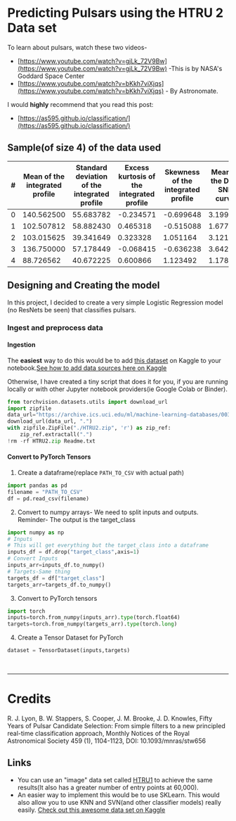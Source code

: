 # Predicting Pulsars using the HTRU 2 Data set

To learn about pulsars, watch these two videos-

- [https://www.youtube.com/watch?v=gjLk_72V9Bw](https://www.youtube.com/watch?v=gjLk_72V9Bw) -This is by NASA's Goddard Space Center
- [https://www.youtube.com/watch?v=bKkh7viXjqs](https://www.youtube.com/watch?v=bKkh7viXjqs) - By Astronomate.  

I would **highly** recommend that you read this post:
- [https://as595.github.io/classification/](https://as595.github.io/classification/)
## Sample(of size 4) of the data used

| #   | Mean of the integrated profile | Standard deviation of the integrated profile | Excess kurtosis of the integrated profile | Skewness of the integrated profile | Mean of the DM-SNR curve | Standard deviation of the DM-SNR curve | Excess kurtosis of the DM-SNR curve | Standard deviation of the DM-SNR curve | Skewness of the DM-SNR curve | target_class |
| --- | ------------------------------ | -------------------------------------------- | ----------------------------------------- | ---------------------------------- | ------------------------ | -------------------------------------- | ----------------------------------- | -------------------------------------- | ---------------------------- | ------------- |
| 0   | 140.562500                     | 55.683782                                    | -0.234571                                 | -0.699648                          | 3.199833                 | 19.110426                              | 7.975532                            | 74.242225                              | 74.242225                    | 0             |
| 1   | 102.507812                     | 58.882430                                    | 0.465318                                  | -0.515088                          | 1.677258                 | 14.860146                              | 10.576487                           | 127.393580                             | 127.393580                   | 0             |
| 2   | 103.015625                     | 39.341649                                    | 0.323328                                  | 1.051164                           | 3.121237                 | 21.744669                              | 7.735822                            | 63.171909                              | 63.171909                    | 0             |
| 3   | 136.750000                     | 57.178449                                    | -0.068415                                 | -0.636238                          | 3.642977                 | 20.959280                              | 6.896499                            | 53.593661                              | 53.593661                    | 0             |
| 4   | 88.726562                      | 40.672225                                    | 0.600866                                  | 1.123492                           | 1.178930                 | 11.468720                              | 14.269573                           | 252.567306                             | 252.567306                   | 0             |

## Designing and Creating the model
In this project, I decided to create a very simple Logistic Regression model (no ResNets be seen) that classifies pulsars.  
### Ingest and preprocess data
#### Ingestion
The **easiest** way to do this would be to add [this dataset](https://www.kaggle.com/pavanraj159/predicting-a-pulsar-star) on Kaggle to your notebook.[See how to add data sources here on Kaggle](https://www.kaggle.com/docs/notebooks#adding-data-sources)  

Otherwise, I have created a tiny script that does it for you, if you are running locally or with other Jupyter notebook providers(ie Google Colab or Binder).
```python
from torchvision.datasets.utils import download_url
import zipfile
data_url="https://archive.ics.uci.edu/ml/machine-learning-databases/00372/HTRU2.zip"
download_url(data_url, ".")
with zipfile.ZipFile("./HTRU2.zip", 'r') as zip_ref:
    zip_ref.extractall(".")
!rm -rf HTRU2.zip Readme.txt
```
#### Convert to PyTorch Tensors
1. Create a dataframe(replace `PATH_TO_CSV` with actual path)
```python
import pandas as pd
filename = "PATH_TO_CSV"
df = pd.read_csv(filename)
```
2. Convert to numpy arrays- We need to split inputs and outputs.  
  Reminder- The output is the target_class
```python
import numpy as np
# Inputs
# This will get everything but the target_class into a dataframe
inputs_df = df.drop("target_class",axis=1)
# Convert Inputs
inputs_arr=inputs_df.to_numpy()
# Targets-Same thing
targets_df = df["target_class"]
targets_arr=targets_df.to_numpy()
```
3. Convert to PyTorch tensors
```python
import torch
inputs=torch.from_numpy(inputs_arr).type(torch.float64)
targets=torch.from_numpy(targets_arr).type(torch.long)
```
4. Create a Tensor Dataset for PyTorch
```python
dataset = TensorDataset(inputs,targets)
```  
<br />


---
# Credits

R. J. Lyon, B. W. Stappers, S. Cooper, J. M. Brooke, J. D. Knowles,
Fifty Years of Pulsar Candidate Selection: From simple filters to a new
principled real-time classification approach, Monthly Notices of the
Royal Astronomical Society 459 (1), 1104-1123, DOI: 10.1093/mnras/stw656
## Links
- You can use an "image" data set called [HTRU1](https://github.com/as595/HTRU1) to achieve the same results(It also has a greater number of entry points at 60,000).
- An easier way to implement this would be to use SKLearn. This would also allow you to use KNN and SVN(and other classifier models) really easily. [Check out this awesome data set on Kaggle](https://www.kaggle.com/ytaskiran/predicting-class-of-pulsars-with-ml-algorithms)

